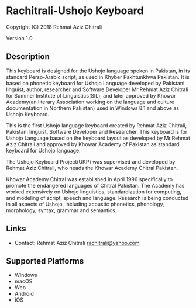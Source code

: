 Rachitrali-Ushojo Keyboard
==============================

Copyright (C) 2018 Rehmat Aziz Chitrali

Version 1.0

Description
-----------

This keyboard is designed for the Ushojo language spoken in Pakistan, in its standard Perso-Arabic script, as used in Khyber Pakhtunkhwa Pakistan. It is based on phonetic keyboard for Ushojo Language developed by Pakistani linguist, author, researcher and Software Developer Mr.Rehmat Aziz Chitrali for Summer Institute of Linguistics(SIL), and later approved by Khowar Academy(an literary Association working on the language and culture documentation in Northern Pakistan) used in Windows 8.1 and above as Ushojo Keyboard.

This is the first Ushojo language keyboard created by Rehmat Aziz Chitrali, Pakistani linguist, Software Developer and Researcher. This keyboard is for Ushojo Language based on the keyboard layout as developed by Mr.Rehmat Aziz Chitrali and approved by Khowar Academy of Pakistan as standard keyboard for Ushojo language.

The Ushojo Keyboard Project(UKP) was supervised and developed by Rehmat Aziz Chitrali, who heads the Khowar Academy Chitral Pakistan.

Khowar Academy Chitral was established in April 1996 specifically to promote the endangered  languages of Chitral Pakistan. The Academy has worked extensively on Ushojo linguistics, standardization for computing, and modeling of script, speech and language. Research is being conducted in all aspects of Ushojo, including acoustic phonetics, phonology, morphology, syntax, grammar and semantics.

Links
-----

 * Contact: Rehmat Aziz Chitrali <rachitrali@yahoo.com>

Supported Platforms
-------------------
 * Windows
 * macOS
 * Web
 * Android
 * iOS
